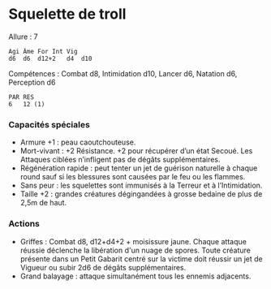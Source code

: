 # Squelette de troll 

Allure : 7

	Agi	Âme	For	Int	Vig
	d6	d6	d12+2	d4	d10

Compétences : Combat d8, Intimidation d10, Lancer d6, Natation d6, Perception d6

	PAR	RES
	6	12 (1)

### Capacités spéciales
- Armure +1 : peau caoutchouteuse.
- Mort-vivant : +2 Résistance. +2 pour récupérer d’un état Secoué. Les Attaques ciblées n’infligent pas de dégâts supplémentaires.
- Régénération rapide : peut tenter un jet de guérison naturelle à chaque round sauf si les blessures sont causées par le feu ou les flammes.
- Sans peur : les squelettes sont immunisés à la Terreur et à l’Intimidation.
- Taille +2 : grandes créatures dégingandées à grosse bedaine de plus de 2,5m de haut.

### Actions
- Griffes : Combat d8, d12+d4+2 + moisissure jaune. Chaque attaque réussie déclenche la libération d'un nuage de spores. Toute créature présente dans un Petit Gabarit centré sur la victime doit réussir un jet de Vigueur ou subir 2d6 de dégâts supplémentaires.
- Grand balayage : attaque simultanément tous les ennemis adjacents.
